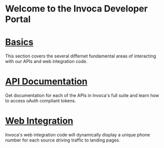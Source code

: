 Welcome to the Invoca Developer Portal
======

[Basics](./basics/index.md)
======
This section covers the several differnet fundamental areas of interacting with our APIs and web integration code.


[API Documentation](./api_documentation/index.md)
======
Get documentation for each of the APIs in Invoca's full suite and learn how to access oAuth compliant tokens.

[Web Integration](./web_integration.md)
======

Invoca's web integration code will dynamically display a unique phone number for each source driving traffic to landing pages.
